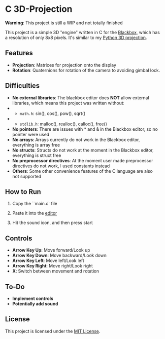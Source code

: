 # C 3D-Projection

**Warning**: This project is still a WIP and not totally finished

This project is a simple 3D "engine" written in C for the [Blackbox](https://blackbox.hackclub.com), which has a resolution of only 8x8 pixels. It's similar to my [Python 3D projection](https://github.com/Illuminum2/pygame-3d-projection). 

## Features

- **Projection**: Matrices for projection onto the display
- **Rotation**: Quaternions for rotation of the camera to avoiding gimbal lock.

## Difficulties

- **No external libraries**: The blackbox editor does **NOT** allow external libraries, which means this project was written without:
- - `math.h`: sin(), cos(), pow(), sqrt()
- - `stdlib.h`: malloc(), realloc(), calloc(), free()
- **No pointers**: There are issues with * and & in the Blackbox editor, so no pointer were used
- **No arrays**: Arrays currently do not work in the Blackbox editor, everything is array free
- **No structs**: Structs do not work at the moment in the Blackbox editor, everything is struct free
- **No preprocessor directives**: At the moment user made preprocessor directives do not work, I used constants instead
- **Others**: Some other convenience features of the C language are also not supported

## How to Run

1. Copy the ``main.c` file

2. Paste it into the [editor](https://blackbox.hackclub.com/editor/)

3. Hit the sound icon, and then press start

## Controls

- **Arrow Key Up**: Move forward/Look up
- **Arrow Key Down**: Move backward/Look down
- **Arrow Key Left**: Move left/Look left
- **Arrow Key Right**: Move right/Look right
- **X**: Switch between movement and rotation

## To-Do

- **Implement controls**
- **Potentially add sound**

## License

This project is licensed under the [MIT License](LICENSE.md).